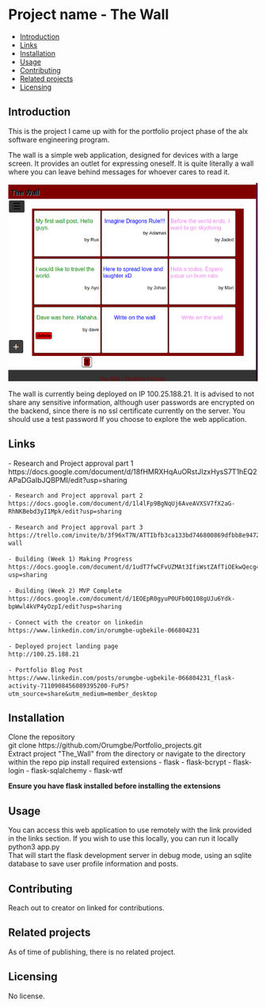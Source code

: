 <h1>Project name - The Wall</h1>

<nav>
<ul>
<li><a href="#intro">Introduction</a></li>
<li><a href="#links">Links</a></li>
<li><a href="#install">Installation</a></li>
<li><a href="#usage">Usage</a></li>
<li><a href="#contribute">Contributing</a></li>
<li><a href="#related">Related projects</a></li>
<li><a href="#license">Licensing</a></li>
</ul>
</nav>

<h2 id="intro">Introduction</h2>
This is the project I came up with for the portfolio project phase of
the alx software engineering program.

The wall is a simple web application, designed for devices with a large screen.
It provides an outlet for expressing oneself. It is quite literally a wall where you can leave behind messages for whoever cares to read it.

  <img src="wall/static/images/wall_photo.png" alt="Picture of the wall">

The wall is currently being deployed on IP 100.25.188.21. It is advised to not share any sensitive information, although user passwords are encrypted on the backend, since there is no ssl certificate currently on the server. You should use a test password If you choose to explore the web application.
 
<h2 id="links">Links</h2>
	- Research and Project approval part 1
	https://docs.google.com/document/d/18fHMRXHqAuORstJIzxHysS7T1hEQ2APaDGaIbJQBPMI/edit?usp=sharing

	- Research and Project approval part 2
	https://docs.google.com/document/d/1l4lFp9BgNqUj6AveAVXSV7fX2aG-RhNKBebd3yI1Mpk/edit?usp=sharing

	- Research and Project approval part 3
	https://trello.com/invite/b/3f96xT7N/ATTIbfb3ca133bd746800869dfbb8e9472ca548D5417/the-wall

	- Building (Week 1) Making Progress
	https://docs.google.com/document/d/1udT7fwCFvUZMAt3IfiWstZAfTiOEkwQecg4NKbQrGjQ/edit?usp=sharing

	- Building (Week 2) MVP Complete
	https://docs.google.com/document/d/1EOEpR0gyuP0UFb0Q108gUJu6Ydk-bpWwl4kVP4yOzpI/edit?usp=sharing

	- Connect with the creator on linkedin
	https://www.linkedin.com/in/orumgbe-ugbekile-066804231

	- Deployed project landing page
	http://100.25.188.21

	- Portfolio Blog Post
	https://www.linkedin.com/posts/orumgbe-ugbekile-066804231_flask-activity-7110908456089395200-FuP5?utm_source=share&utm_medium=member_desktop

<h2 href="#install">Installation</h2>
	Clone the repository
  <div>
	git clone https://github.com/Orumgbe/Portfolio_projects.git
  </div>
	Extract project "The_Wall" from the directory or navigate to the directory within the repo
	pip install required extensions
	- flask
	- flask-bcrypt
	- flask-login
	- flask-sqlalchemy
	- flask-wtf

  <b>Ensure you have flask installed before installing the extensions</b>

<h2 href="#usage">Usage</h2>
	You can access this web application to use remotely with the link provided in the links section.
    If you wish to use this locally, you can run it locally
  <div>
	python3 app.py
  </div>
    That will start the flask development server in debug mode, using an sqlite database to save user profile information and posts.

<h2 href="#contribute">Contributing</h2>
	Reach out to creator on linked for contributions.
<h2 href="#related">Related projects</h2>
	As of time of publishing, there is no related project.
<h2 href="#license">Licensing</h2>
	No license.
